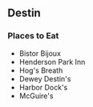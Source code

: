 ## Destin

### Places to Eat
- Bistor Bijoux
- Henderson Park Inn
- Hog's Breath
- Dewey Destin's
- Harbor Dock's
- McGuire's
